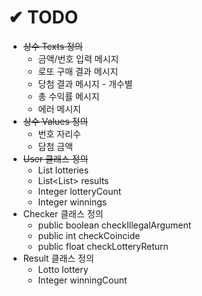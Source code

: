 # ✔ TODO
- ~~상수 Texts 정의~~
    - 금액/번호 입력 메시지
    - 로또 구매 결과 메시지
    - 당첨 결과 메시지 - 개수별
    - 총 수익률 메시지
    - 에러 메시지
- ~~상수 Values 정의~~
    - 번호 자리수
    - 담첨 금액
- ~~User 클래스 정의~~
    - List<Lotto> lotteries
    - List<List<Result>> results
    - Integer lotteryCount
    - Integer winnings
- Checker 클래스 정의
    - public boolean checkIllegalArgument
    - public int checkCoincide
    - public float checkLotteryReturn
- Result 클래스 정의
    - Lotto lottery
    - Integer winningCount
